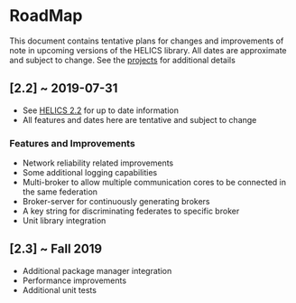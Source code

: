 
# RoadMap

This document contains tentative plans for changes and improvements of note in upcoming versions of the HELICS library.  All dates are approximate and subject to change. See the [projects](https://github.com/GMLC-TDC/HELICS/projects) for additional details


## \[2.2\] ~ 2019-07-31

-   See [HELICS 2.2](https://github.com/GMLC-TDC/HELICS/projects/14) for up to date information
-   All features and dates here are tentative and subject to change

### Features and Improvements

-   Network reliability related improvements
-   Some additional logging capabilities
-   Multi-broker to allow multiple communication cores to be connected in the same federation
-   Broker-server for continuously generating brokers
-   A key string for discriminating federates to specific broker
-   Unit library integration

## \[2.3\] ~ Fall 2019

-   Additional package manager integration
-   Performance improvements
-   Additional unit tests

